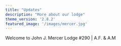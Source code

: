```yaml
---
title: "Updates"
description: "More about our lodge"
theme_version: '2.8.2'
featured_image: '/images/mercer.jpg'
---
```

Welcome to John J. Mercer Lodge #290 | A.F. & A.M
